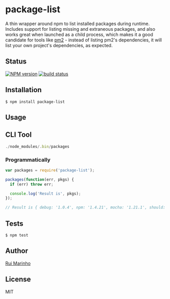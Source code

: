 # package-list

A thin wrapper around npm to list installed packages during runtime. Includes support for listing missing and extraneous packages, and also works great when launched as a child process, which makes it a good candidate for tools like [pm2](https://github.com/Unitech/pm2) - instead of listing pm2's dependencies, it will list your own project's dependencies, as expected.

## Status

[![NPM version][npm-image]][npm-url]
[![build status][travis-image]][travis-url]

## Installation

```
$ npm install package-list
```

## Usage

## CLI Tool


```js
./node_modules/.bin/packages
```

### Programmatically

```js
var packages = require('package-list');

packages(function(err, pkgs) {
  if (err) throw err;

  console.log('Result is', pkgs);
});

// Result is { debug: '1.0.4', npm: '1.4.21', mocha: '1.21.1', should: '4.0.4' }
```

## Tests

```
$ npm test
```

## Author

[Rui Marinho](https://github.com/ruimarinho)

## License

MIT

[npm-image]: https://img.shields.io/npm/v/package-list.svg?style=flat
[npm-url]: https://npmjs.org/package/package-list
[travis-image]: https://img.shields.io/travis/seegno/package-list.svg?style=flat
[travis-url]: https://travis-ci.org/seegno/package-list
